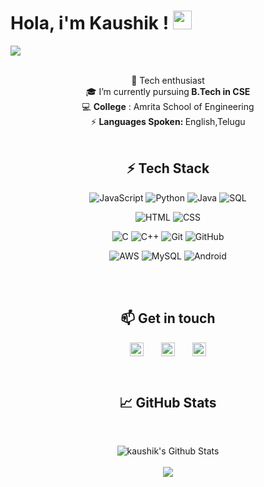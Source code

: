 # Hola, i'm Kaushik ! <img src="https://raw.githubusercontent.com/MartinHeinz/MartinHeinz/master/wave.gif" width="30px">
![](https://github.com/halfrost/halfrost/blob/master/icons/header_.png)
<br /><br />
<div align="center" width="50">
🔭 Tech enthusiast<br>
🎓 I’m currently pursuing<b> B.Tech in CSE</b><br>
💻 <b>College</b> : Amrita School of Engineering<br>
⚡ <b>Languages Spoken: </b> English,Telugu<br>
</div>
<br />
<div align="center" width="50">

## ⚡ Tech Stack

 ![JavaScript](https://img.shields.io/badge/JavaScript-F7DF1E?style=for-the-badge&logo=javascript&logoColor=black) ![Python](https://img.shields.io/badge/-Python-000?style=for-the-badge&logo=python) ![Java](https://img.shields.io/badge/Java-ED8B00?style=for-the-badge&logo=java&logoColor=white) ![SQL](https://img.shields.io/badge/-SQL-000?style=for-the-badge&logo=MySQL&logoColor=4479A1)

![HTML](https://img.shields.io/badge/HTML5-E34F26?style=for-the-badge&logo=html5&logoColor=white) ![CSS](https://img.shields.io/badge/CSS-239120?&style=for-the-badge&logo=css3&logoColor=white)

<img alt="C" src="https://img.shields.io/badge/c-%2300599C.svg?style=for-the-badge&logo=c&logoColor=white"/> ![C++](https://img.shields.io/badge/c++-%2300599C.svg?style=for-the-badge&logo=c%2B%2B&logoColor=white)
<img alt="Git" src="https://img.shields.io/badge/git-%23F05033.svg?style=for-the-badge&logo=git&logoColor=white"/>
<img alt="GitHub" src="https://img.shields.io/badge/github-%23121011.svg?style=for-the-badge&logo=github&logoColor=white"/>

![AWS](https://img.shields.io/badge/AWS-%23FF9900.svg?style=for-the-badge&logo=amazon-aws&logoColor=white)
<img alt="MySQL" src="https://img.shields.io/badge/mysql-%2300f.svg?style=for-the-badge&logo=mysql&logoColor=white"/>
<img alt="Android" src="https://img.shields.io/badge/Android-3DDC84?style=for-the-badge&logo=android&logoColor=white" />

</div>

<br /><br />
<div align="center" width="50">

## 📫 Get in touch
 

[<img align="center" alt="Kaushik | Twitter" width="22px" src="https://cdn.jsdelivr.net/npm/simple-icons@v3/icons/twitter.svg" />][twitter]&nbsp;&nbsp;&nbsp;&nbsp;&nbsp;&nbsp;
[<img align="center" alt="Kaushik | LinkedIn" width="22px" src="https://cdn.jsdelivr.net/npm/simple-icons@v3/icons/linkedin.svg" />][linkedin]&nbsp;&nbsp;&nbsp;&nbsp;&nbsp;&nbsp;
[<img align="center" alt="Kaushik | Instagram" width="22px" src="https://cdn.jsdelivr.net/npm/simple-icons@v3/icons/instagram.svg" />][instagram]

<br />

## &#x1f4c8; GitHub Stats
[](https://raw.githubusercontent.com/github/explore/80688e429a7d4ef2fca1e82350fe8e3517d3494d/topics/visual-studio-code/visual-studio-code.png)
<br />
<p align="center">
<img align="center" src="https://github-readme-stats.vercel.app/api?username=kaushiksiddavarapu&show_icons=true&count_private=true&include_all_commits=true&theme=calm&line_height=19" alt="kaushik's Github Stats" />
  <br><br>
<img align="center" src="https://github-readme-stats.vercel.app/api/top-langs/?username=kaushiksiddavarapu&hide_langs_below=1&theme=calm&layout=compact" /><br>
</p>

</div>

[course]:  https://github.com/
[twitter]: https://twitter.com/RavellaAbhinav?s=08
[instagram]: https://www.instagram.com/abhinav.ravella_/
[linkedin]: https://www.linkedin.com/in/ravella-abhinav-9214721bb
[discord]: https://www.linkedin.com/in/ravella-abhinav-9214721bb
[webdevplaylist]: /
[jsplaylist]: https://code.visualstudio.com/
[cssplaylist]: https://code.visualstudio.com/
[reactplaylist]: https://code.visualstudio.com/
